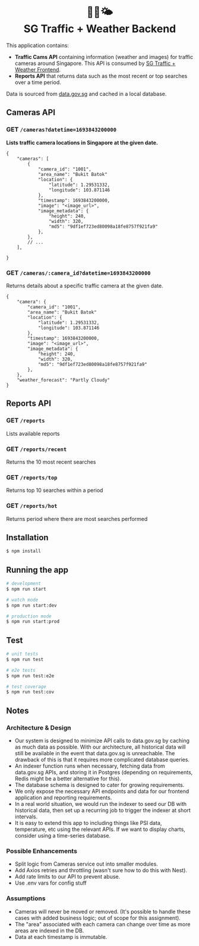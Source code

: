 <h1 align="center" style="">
  📸🚦🌤<br/>
  SG Traffic + Weather Backend
</h1>


This  application contains:
- **Traffic Cams API** containing information (weather and images) for traffic cameras around Singapore. This API is consumed by [SG Traffic + Weather Frontend](https://github.com/kyle-cognizant/sg-traffic-weather-frontend).
- **Reports API** that returns data such as the most recent or top searches over a time period.

Data is sourced from [data.gov.sg](https://data.gov.sg) and cached in a local database.

## Cameras API

### GET `/cameras?datetime=1693843200000`
**Lists traffic camera locations in Singapore at the given date.**

```
{ 
    "cameras": [
        {
            "camera_id": "1001",
            "area_name": "Bukit Batok"
            "location": {
                "latitude": 1.29531332,
                "longitude": 103.871146
            },
            "timestamp": 1693843200000,
            "image": "<image_url>",
            "image_metadata": {
                "height": 240,
                "width": 320,
                "md5": "9df1ef723ed80098a18fe8757f921fa9"
            },
        },
        // ...
    ],

}
```

### GET `/cameras/:camera_id?datetime=1693843200000`
Returns details about a specific traffic camera at the given date.

```
{ 
    "camera": {
        "camera_id": "1001",
        "area_name": "Bukit Batok"
        "location": {
            "latitude": 1.29531332,
            "longitude": 103.871146
        },
        "timestamp": 1693843200000,
        "image": "<image_url>",
        "image_metadata": {
            "height": 240,
            "width": 320,
            "md5": "9df1ef723ed80098a18fe8757f921fa9"
        },
    },
    "weather_forecast": "Partly Cloudy"
}
```

## Reports API

### GET `/reports`
Lists available reports

### GET `/reports/recent`
Returns the 10 most recent searches

### GET `/reports/top`
Returns top 10 searches within a period

### GET `/reports/hot`
Returns period where there are most searches performed



## Installation

```bash
$ npm install
```

## Running the app

```bash
# development
$ npm run start

# watch mode
$ npm run start:dev

# production mode
$ npm run start:prod
```

## Test

```bash
# unit tests
$ npm run test

# e2e tests
$ npm run test:e2e

# test coverage
$ npm run test:cov
```

## Notes

### Architecture & Design
- Our system is designed to minimize API calls to data.gov.sg by caching as much data as possible. With our architecture, all historical data will still be available in the event that data.gov.sg is unreachable. The drawback of this is that it requires more complicated database queries.
- An indexer function runs when necessary, fetching data from data.gov.sg APIs, and storing it in Postgres (depending on requirements, Redis might be a better alternative for this). 
- The database schema is designed to cater for growing requirements.
- We only expose the necessary API endpoints and data for our frontend application and reporting requirements.
- In a real world situation, we would run the indexer to seed our DB with historical data, then set up a recurring job to trigger the indexer at short intervals.
- It is easy to extend this app to including things like PSI data, temperature, etc using the relevant APIs. If we want to display charts, consider using a time-series database.

### Possible Enhancements
- Split logic from Cameras service out into smaller modules.
- Add Axios retries and throttling (wasn't sure how to do this with Nest).
- Add rate limits to our API to prevent abuse.
- Use .env vars for config stuff

### Assumptions
- Cameras will never be moved or removed. (It's possible to handle these cases with added business logic; out of scope for this assignment).
- The "area" associated with each camera can change over time as more areas are indexed in the DB.
- Data at each timestamp is immutable.
